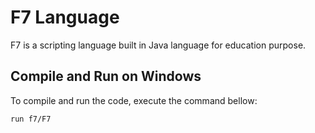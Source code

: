 # F7 Language

F7 is a scripting language built in Java language for education purpose.

## Compile and Run on Windows

To compile and run the code, execute the command bellow:

```sh
run f7/F7
```
